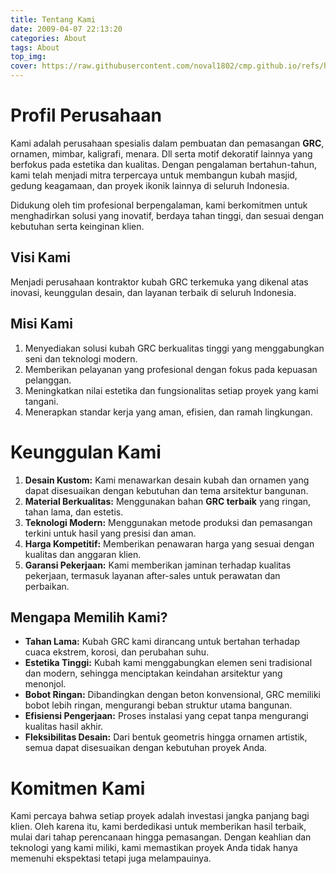 ```yaml
---
title: Tentang Kami
date: 2009-04-07 22:13:20
categories: About
tags: About
top_img:
cover: https://raw.githubusercontent.com/noval1802/cmp.github.io/refs/heads/main/asset/kubah/avawater.jpg
---
```


# **Profil Perusahaan**  
 Kami adalah perusahaan spesialis dalam pembuatan dan pemasangan **GRC**, ornamen, mimbar, kaligrafi, menara. Dll serta motif dekoratif lainnya yang berfokus pada estetika dan kualitas. Dengan pengalaman bertahun-tahun, kami telah menjadi mitra terpercaya untuk membangun kubah masjid, gedung keagamaan, dan proyek ikonik lainnya di seluruh Indonesia.  

 Didukung oleh tim profesional berpengalaman, kami berkomitmen untuk menghadirkan solusi yang inovatif, berdaya tahan tinggi, dan sesuai dengan kebutuhan serta keinginan klien.  

## **Visi Kami**  
Menjadi perusahaan kontraktor kubah GRC terkemuka yang dikenal atas inovasi, keunggulan desain, dan layanan terbaik di seluruh Indonesia.  

## **Misi Kami**  
1. Menyediakan solusi kubah GRC berkualitas tinggi yang menggabungkan seni dan teknologi modern.  
2. Memberikan pelayanan yang profesional dengan fokus pada kepuasan pelanggan.  
3. Meningkatkan nilai estetika dan fungsionalitas setiap proyek yang kami tangani.  
4. Menerapkan standar kerja yang aman, efisien, dan ramah lingkungan.  

# **Keunggulan Kami**  
1. **Desain Kustom:** Kami menawarkan desain kubah dan ornamen yang dapat disesuaikan dengan kebutuhan dan tema arsitektur bangunan.  
2. **Material Berkualitas:** Menggunakan bahan **GRC terbaik** yang ringan, tahan lama, dan estetis.  
3. **Teknologi Modern:** Menggunakan metode produksi dan pemasangan terkini untuk hasil yang presisi dan aman.  
4. **Harga Kompetitif:** Memberikan penawaran harga yang sesuai dengan kualitas dan anggaran klien.  
5. **Garansi Pekerjaan:** Kami memberikan jaminan terhadap kualitas pekerjaan, termasuk layanan after-sales untuk perawatan dan perbaikan.  

## **Mengapa Memilih Kami?**  
- **Tahan Lama:** Kubah GRC kami dirancang untuk bertahan terhadap cuaca ekstrem, korosi, dan perubahan suhu.  
- **Estetika Tinggi:** Kubah kami menggabungkan elemen seni tradisional dan modern, sehingga menciptakan keindahan arsitektur yang menonjol.  
- **Bobot Ringan:** Dibandingkan dengan beton konvensional, GRC memiliki bobot lebih ringan, mengurangi beban struktur utama bangunan.  
- **Efisiensi Pengerjaan:** Proses instalasi yang cepat tanpa mengurangi kualitas hasil akhir.  
- **Fleksibilitas Desain:** Dari bentuk geometris hingga ornamen artistik, semua dapat disesuaikan dengan kebutuhan proyek Anda.  

# **Komitmen Kami**  
Kami percaya bahwa setiap proyek adalah investasi jangka panjang bagi klien. Oleh karena itu, kami berdedikasi untuk memberikan hasil terbaik, mulai dari tahap perencanaan hingga pemasangan. Dengan keahlian dan teknologi yang kami miliki, kami memastikan proyek Anda tidak hanya memenuhi ekspektasi tetapi juga melampauinya.  